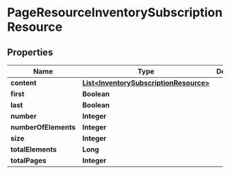 
# PageResourceInventorySubscriptionResource

## Properties
Name | Type | Description | Notes
------------ | ------------- | ------------- | -------------
**content** | [**List&lt;InventorySubscriptionResource&gt;**](InventorySubscriptionResource.md) |  |  [optional]
**first** | **Boolean** |  |  [optional]
**last** | **Boolean** |  |  [optional]
**number** | **Integer** |  |  [optional]
**numberOfElements** | **Integer** |  |  [optional]
**size** | **Integer** |  |  [optional]
**totalElements** | **Long** |  |  [optional]
**totalPages** | **Integer** |  |  [optional]



